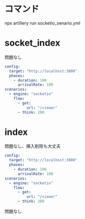 # コマンド
npx artillery run socketio_senario.yml 

# socket_index
問題なし
```yml
config:
  target: "http://localhost:3000"
  phases:
    - duration: 100
      arrivalRate: 100
scenarios:
  - engine: "socketio"
    flow:
      - get:
          url: "/viewer"
      - think: 200
```


# index
問題なし、挿入削除も大丈夫
```yml
config:
  target: "http://localhost:3000"
  phases:
    - duration: 100
      arrivalRate: 100
scenarios:
  - engine: "socketio"
    flow:
      - get:
          url: "/viewer"
      - think: 200
```
問題なし